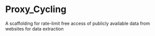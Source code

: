 # Proxy_Cycling
A scaffolding for rate-limit free access of publicly available data from websites for data extraction
